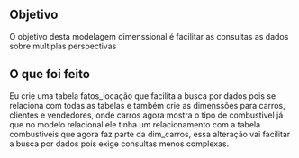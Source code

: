 ## Objetivo 

O objetivo desta modelagem dimenssional é facilitar as consultas as dados sobre multiplas perspectivas


## O que foi feito

Eu crie uma tabela fatos_locação que facilita a busca por dados pois se relaciona com todas as tabelas e também crie as dimenssões para carros, clientes e vendedores, onde carros agora mostra o tipo de combustivel já que no modelo relacional ele tinha um relacionamento com a tabela combustiveis que agora faz parte da dim_carros, essa alteração vai facilitar a busca por dados pois exige consultas menos complexas. 